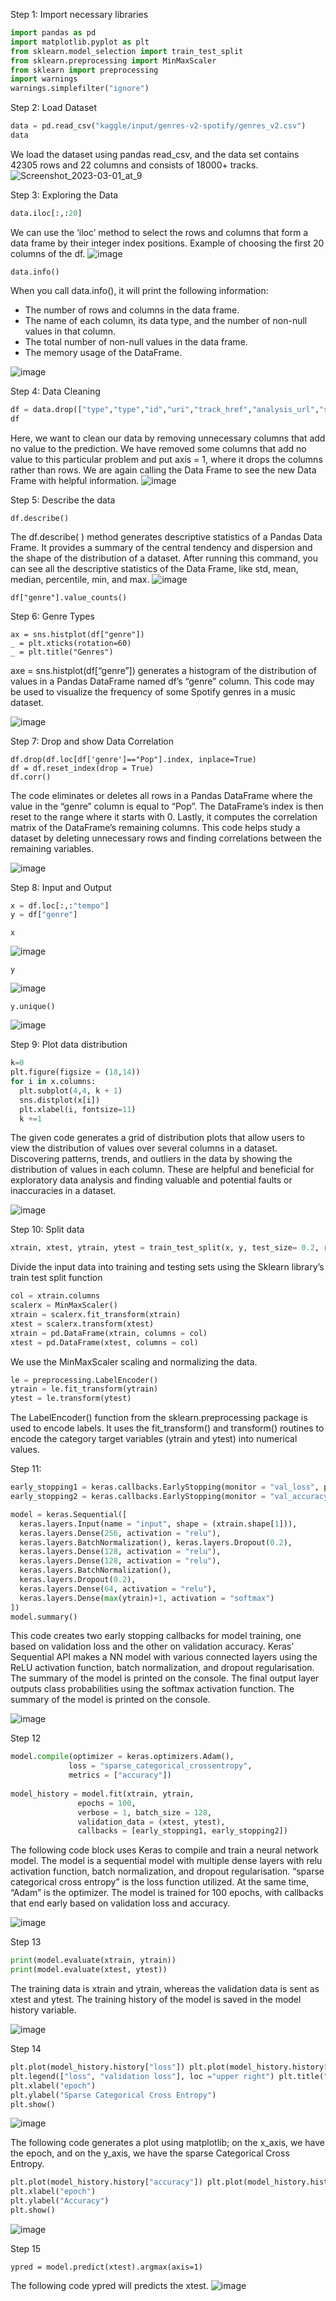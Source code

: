 Step 1: Import necessary libraries
```py
import pandas as pd
import matplotlib.pyplot as plt
from sklearn.model_selection import train_test_split
from sklearn.preprocessing import MinMaxScaler
from sklearn import preprocessing
import warnings 
warnings.simplefilter("ignore")
```
Step 2: Load Dataset
```py
data = pd.read_csv("kaggle/input/genres-v2-spotify/genres_v2.csv") 
data
```
We load the dataset using pandas read_csv, and the data set contains 42305 rows and 22 columns and consists of 18000+ tracks.
![Screenshot_2023-03-01_at_9](https://github.com/hughiephan/DPL/assets/16631121/bc6618d7-bc0c-476b-a066-576c0a9f2e1a)


Step 3: Exploring the Data
```py
data.iloc[:,:20]
```
We can use the ‘iloc’ method to select the rows and columns that form a data frame by their integer index positions. Example of choosing the first 20 columns of the df.
![image](https://github.com/hughiephan/DPL/assets/16631121/986a9a9f-871c-407e-9bd4-5806a0a826f7)
```
data.info()
```
When you call data.info(), it will print the following information:
- The number of rows and columns in the data frame.
- The name of each column, its data type, and the number of non-null values in that column.
- The total number of non-null values in the data frame.
- The memory usage of the DataFrame.

![image](https://github.com/hughiephan/DPL/assets/16631121/bd15ecd5-1417-4ab3-9fb1-2b573f17cffd)

Step 4: Data Cleaning 
```py
df = data.drop(["type","type","id","uri","track_href","analysis_url","song_name", "Unnamed: 0","title", "duration_ms", "time_signature"], axis =1) 
df
```
Here, we want to clean our data by removing unnecessary columns that add no value to the prediction. We have removed some columns that add no value to this particular problem and put axis = 1, where it drops the columns rather than rows. We are again calling the Data Frame to see the new Data Frame with helpful information.
![image](https://github.com/hughiephan/DPL/assets/16631121/c9b0ccfa-b056-45ec-af45-70e8e3429f07)

Step 5: Describe the data
```
df.describe()
```
The df.describe( ) method generates descriptive statistics of a Pandas Data Frame. It provides a summary of the central tendency and dispersion and the shape of the distribution of a dataset.
After running this command, you can see all the descriptive statistics of the Data Frame, like std, mean, median, percentile, min, and max.
![image](https://github.com/hughiephan/DPL/assets/16631121/175db13c-d661-4737-8139-43eac2c8ebfe)

```
df["genre"].value_counts()
```

Step 6: Genre Types
```
ax = sns.histplot(df["genre"]) 
_ = plt.xticks(rotation=60) 
_ = plt.title("Genres")
```
axe = sns.histplot(df[“genre”]) generates a histogram of the distribution of values in a Pandas DataFrame named df’s “genre” column. This code may be used to visualize the frequency of some Spotify genres in a music dataset.

![image](https://github.com/hughiephan/DPL/assets/16631121/6c2d6189-9757-4cb6-acb9-ce06c182e11c)

Step 7: Drop and show Data Correlation
```
df.drop(df.loc[df['genre']=="Pop"].index, inplace=True) 
df = df.reset_index(drop = True) 
df.corr()
```
The code eliminates or deletes all rows in a Pandas DataFrame where the value in the “genre” column is equal to “Pop”. The DataFrame’s index is then reset to the range where it starts with 0. Lastly, it computes the correlation matrix of the DataFrame’s remaining columns. This code helps study a dataset by deleting unnecessary rows and finding correlations between the remaining variables.

![image](https://github.com/hughiephan/DPL/assets/16631121/7b0261af-821f-4dd4-9804-59bc5a8beb77)

Step 8: Input and Output 
```py
x = df.loc[:,:"tempo"] 
y = df["genre"]
```

```
x
```
![image](https://github.com/hughiephan/DPL/assets/16631121/9b71b69d-9131-4702-851d-38656eb12098)

```
y
```
![image](https://github.com/hughiephan/DPL/assets/16631121/9e22c5d7-e364-4ec1-a2ab-c3aebe7428b9)

```
y.unique()
```
![image](https://github.com/hughiephan/DPL/assets/16631121/aace972d-e1a0-43f7-a7e1-8ad7a6e361dc)


Step 9: Plot data distribution
```py
k=0 
plt.figure(figsize = (18,14)) 
for i in x.columns: 
  plt.subplot(4,4, k + 1) 
  sns.distplot(x[i]) 
  plt.xlabel(i, fontsize=11) 
  k +=1
```

The given code generates a grid of distribution plots that allow users to view the distribution of values over several columns in a dataset. Discovering patterns, trends, and outliers in the data by showing the distribution of values in each column. These are helpful and beneficial for exploratory data analysis and finding valuable and potential faults or inaccuracies in a dataset.

![image](https://github.com/hughiephan/DPL/assets/16631121/27f87946-ce49-4fa3-bb33-9f657a4b591f)


Step 10: Split data
```py
xtrain, xtest, ytrain, ytest = train_test_split(x, y, test_size= 0.2, random_state=42, shuffle = True)
```
Divide the input data into training and testing sets using the Sklearn library’s train test split function

```py
col = xtrain.columns
scalerx = MinMaxScaler()
xtrain = scalerx.fit_transform(xtrain)
xtest = scalerx.transform(xtest)
xtrain = pd.DataFrame(xtrain, columns = col)
xtest = pd.DataFrame(xtest, columns = col)
```
We use the MinMaxScaler scaling and normalizing the data.

```py
le = preprocessing.LabelEncoder()
ytrain = le.fit_transform(ytrain)
ytest = le.transform(ytest)
```
The LabelEncoder() function from the sklearn.preprocessing package is used to encode labels. It uses the fit_transform() and transform() routines to encode the category target variables (ytrain and ytest) into numerical values. 

Step 11:
```py
early_stopping1 = keras.callbacks.EarlyStopping(monitor = "val_loss", patience = 10, restore_best_weights = True) 
early_stopping2 = keras.callbacks.EarlyStopping(monitor = "val_accuracy", patience = 10, restore_best_weights = True) 

model = keras.Sequential([ 
  keras.layers.Input(name = "input", shape = (xtrain.shape[1])),  
  keras.layers.Dense(256, activation = "relu"),
  keras.layers.BatchNormalization(), keras.layers.Dropout(0.2), 
  keras.layers.Dense(128, activation = "relu"),   
  keras.layers.Dense(128, activation = "relu"), 
  keras.layers.BatchNormalization(), 
  keras.layers.Dropout(0.2), 
  keras.layers.Dense(64, activation = "relu"), 
  keras.layers.Dense(max(ytrain)+1, activation = "softmax") 
]) 
model.summary()
```
This code creates two early stopping callbacks for model training, one based on validation loss and the other on validation accuracy. Keras’ Sequential API makes a NN model with various connected layers using the ReLU activation function, batch normalization, and dropout regularisation. The summary of the model is printed on the console. The final output layer outputs class probabilities using the softmax activation function. The summary of the model is printed on the console.

![image](https://github.com/hughiephan/DPL/assets/16631121/1cb9e314-7dcd-49d0-ab26-793caa45977b)

Step 12
```py
model.compile(optimizer = keras.optimizers.Adam(), 
             loss = "sparse_categorical_crossentropy", 
             metrics = ["accuracy"])
 
model_history = model.fit(xtrain, ytrain, 
               epochs = 100, 
               verbose = 1, batch_size = 128, 
               validation_data = (xtest, ytest), 
               callbacks = [early_stopping1, early_stopping2])
```
The following code block uses Keras to compile and train a neural network model. The model is a sequential model with multiple dense layers with relu activation function, batch normalization, and dropout regularisation. “sparse categorical cross entropy” is the loss function utilized. At the same time, “Adam” is the optimizer. The model is trained for 100 epochs, with callbacks that end early based on validation loss and accuracy.

![image](https://github.com/hughiephan/DPL/assets/16631121/bef5bf14-d8fc-4e4a-a7f7-785a32a74ae5)

Step 13
```py
print(model.evaluate(xtrain, ytrain)) 
print(model.evaluate(xtest, ytest))
```
The training data is xtrain and ytrain, whereas the validation data is sent as xtest and ytest. The training history of the model is saved in the model history variable.

![image](https://github.com/hughiephan/DPL/assets/16631121/16a6ea7d-b149-4c0e-aec3-dc57ddd47866)

Step 14
```py
plt.plot(model_history.history["loss"]) plt.plot(model_history.history["val_loss"]) 
plt.legend(["loss", "validation loss"], loc ="upper right") plt.title("Train and Validation Loss") 
plt.xlabel("epoch") 
plt.ylabel("Sparse Categorical Cross Entropy") 
plt.show()
```

![image](https://github.com/hughiephan/DPL/assets/16631121/11f7cc68-3bbd-427a-8e72-9a55518a05d3)

The following code generates a plot using matplotlib; on the x_axis, we have the epoch, and on the y_axis, we have the sparse Categorical Cross Entropy.
```py
plt.plot(model_history.history["accuracy"]) plt.plot(model_history.history["val_accuracy"]) plt.legend(["accuracy", "validation accuracy"], loc ="upper right") plt.title("Train and Validation Accuracy") 
plt.xlabel("epoch") 
plt.ylabel("Accuracy") 
plt.show()
```

![image](https://github.com/hughiephan/DPL/assets/16631121/2f5880e4-dc14-4647-84e2-f8d537d2b135)


Step 15
```
ypred = model.predict(xtest).argmax(axis=1)
```
The following code ypred will predicts the xtest.
![image](https://github.com/hughiephan/DPL/assets/16631121/2f02bd08-efb4-4fc3-a378-ef4dc9987a21)



